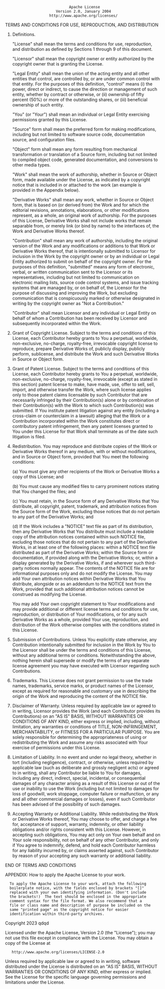                                  Apache License
                           Version 2.0, January 2004
                        http://www.apache.org/licenses/

TERMS AND CONDITIONS FOR USE, REPRODUCTION, AND DISTRIBUTION

1.  Definitions.

    "License" shall mean the terms and conditions for use, reproduction, and distribution as defined by Sections 1
    through 9 of this document.

    "Licensor" shall mean the copyright owner or entity authorized by the copyright owner that is granting the License.

    "Legal Entity" shall mean the union of the acting entity and all other entities that control, are controlled by, or
    are under common control with that entity. For the purposes of this definition, "control" means (i) the power,
    direct or indirect, to cause the direction or management of such entity, whether by contract or otherwise, or (ii)
    ownership of fifty percent (50%) or more of the outstanding shares, or (iii) beneficial ownership of such entity.

    "You" (or "Your") shall mean an individual or Legal Entity exercising permissions granted by this License.

    "Source" form shall mean the preferred form for making modifications, including but not limited to software source
    code, documentation source, and configuration files.

    "Object" form shall mean any form resulting from mechanical transformation or translation of a Source form,
    including but not limited to compiled object code, generated documentation, and conversions to other media types.

    "Work" shall mean the work of authorship, whether in Source or Object form, made available under the License, as
    indicated by a copyright notice that is included in or attached to the work (an example is provided in the Appendix
    below).

    "Derivative Works" shall mean any work, whether in Source or Object form, that is based on (or derived from) the
    Work and for which the editorial revisions, annotations, elaborations, or other modifications represent, as a whole,
    an original work of authorship. For the purposes of this License, Derivative Works shall not include works that
    remain separable from, or merely link (or bind by name) to the interfaces of, the Work and Derivative Works thereof.

    "Contribution" shall mean any work of authorship, including the original version of the Work and any modifications
    or additions to that Work or Derivative Works thereof, that is intentionally submitted to Licensor for inclusion in
    the Work by the copyright owner or by an individual or Legal Entity authorized to submit on behalf of the copyright
    owner. For the purposes of this definition, "submitted" means any form of electronic, verbal, or written
    communication sent to the Licensor or its representatives, including but not limited to communication on electronic
    mailing lists, source code control systems, and issue tracking systems that are managed by, or on behalf of, the
    Licensor for the purpose of discussing and improving the Work, but excluding communication that is conspicuously
    marked or otherwise designated in writing by the copyright owner as "Not a Contribution."

    "Contributor" shall mean Licensor and any individual or Legal Entity on behalf of whom a Contribution has been
    received by Licensor and subsequently incorporated within the Work.

2.  Grant of Copyright License. Subject to the terms and conditions of this License, each Contributor hereby grants to
    You a perpetual, worldwide, non-exclusive, no-charge, royalty-free, irrevocable copyright license to reproduce,
    prepare Derivative Works of, publicly display, publicly perform, sublicense, and distribute the Work and such
    Derivative Works in Source or Object form.

3.  Grant of Patent License. Subject to the terms and conditions of this License, each Contributor hereby grants to You
    a perpetual, worldwide, non-exclusive, no-charge, royalty-free, irrevocable (except as stated in this section)
    patent license to make, have made, use, offer to sell, sell, import, and otherwise transfer the Work, where such
    license applies only to those patent claims licensable by such Contributor that are necessarily infringed by their
    Contribution(s) alone or by combination of their Contribution(s) with the Work to which such Contribution(s) was
    submitted. If You institute patent litigation against any entity (including a cross-claim or counterclaim in a
    lawsuit) alleging that the Work or a Contribution incorporated within the Work constitutes direct or contributory
    patent infringement, then any patent licenses granted to You under this License for that Work shall terminate as of
    the date such litigation is filed.

4.  Redistribution. You may reproduce and distribute copies of the Work or Derivative Works thereof in any medium, with
    or without modifications, and in Source or Object form, provided that You meet the following conditions:

    (a) You must give any other recipients of the Work or Derivative Works a copy of this License; and

    (b) You must cause any modified files to carry prominent notices stating that You changed the files; and

    (c) You must retain, in the Source form of any Derivative Works that You distribute, all copyright, patent,
    trademark, and attribution notices from the Source form of the Work, excluding those notices that do not pertain to
    any part of the Derivative Works; and

    (d) If the Work includes a "NOTICE" text file as part of its distribution, then any Derivative Works that You
    distribute must include a readable copy of the attribution notices contained within such NOTICE file, excluding
    those notices that do not pertain to any part of the Derivative Works, in at least one of the following places:
    within a NOTICE text file distributed as part of the Derivative Works; within the Source form or documentation, if
    provided along with the Derivative Works; or, within a display generated by the Derivative Works, if and wherever
    such third-party notices normally appear. The contents of the NOTICE file are for informational purposes only and do
    not modify the License. You may add Your own attribution notices within Derivative Works that You distribute,
    alongside or as an addendum to the NOTICE text from the Work, provided that such additional attribution notices
    cannot be construed as modifying the License.

    You may add Your own copyright statement to Your modifications and may provide additional or different license terms
    and conditions for use, reproduction, or distribution of Your modifications, or for any such Derivative Works as a
    whole, provided Your use, reproduction, and distribution of the Work otherwise complies with the conditions stated
    in this License.

5.  Submission of Contributions. Unless You explicitly state otherwise, any Contribution intentionally submitted for
    inclusion in the Work by You to the Licensor shall be under the terms and conditions of this License, without any
    additional terms or conditions. Notwithstanding the above, nothing herein shall supersede or modify the terms of any
    separate license agreement you may have executed with Licensor regarding such Contributions.

6.  Trademarks. This License does not grant permission to use the trade names, trademarks, service marks, or product
    names of the Licensor, except as required for reasonable and customary use in describing the origin of the Work and
    reproducing the content of the NOTICE file.

7.  Disclaimer of Warranty. Unless required by applicable law or agreed to in writing, Licensor provides the Work (and
    each Contributor provides its Contributions) on an "AS IS" BASIS, WITHOUT WARRANTIES OR CONDITIONS OF ANY KIND,
    either express or implied, including, without limitation, any warranties or conditions of TITLE, NON-INFRINGEMENT,
    MERCHANTABILITY, or FITNESS FOR A PARTICULAR PURPOSE. You are solely responsible for determining the appropriateness
    of using or redistributing the Work and assume any risks associated with Your exercise of permissions under this
    License.

8.  Limitation of Liability. In no event and under no legal theory, whether in tort (including negligence), contract, or
    otherwise, unless required by applicable law (such as deliberate and grossly negligent acts) or agreed to in
    writing, shall any Contributor be liable to You for damages, including any direct, indirect, special, incidental, or
    consequential damages of any character arising as a result of this License or out of the use or inability to use the
    Work (including but not limited to damages for loss of goodwill, work stoppage, computer failure or malfunction, or
    any and all other commercial damages or losses), even if such Contributor has been advised of the possibility of
    such damages.

9.  Accepting Warranty or Additional Liability. While redistributing the Work or Derivative Works thereof, You may
    choose to offer, and charge a fee for, acceptance of support, warranty, indemnity, or other liability obligations
    and/or rights consistent with this License. However, in accepting such obligations, You may act only on Your own
    behalf and on Your sole responsibility, not on behalf of any other Contributor, and only if You agree to indemnify,
    defend, and hold each Contributor harmless for any liability incurred by, or claims asserted against, such
    Contributor by reason of your accepting any such warranty or additional liability.

END OF TERMS AND CONDITIONS

APPENDIX: How to apply the Apache License to your work.

      To apply the Apache License to your work, attach the following
      boilerplate notice, with the fields enclosed by brackets "[]"
      replaced with your own identifying information. (Don't include
      the brackets!)  The text should be enclosed in the appropriate
      comment syntax for the file format. We also recommend that a
      file or class name and description of purpose be included on the
      same "printed page" as the copyright notice for easier
      identification within third-party archives.

Copyright 2023 qdqd

Licensed under the Apache License, Version 2.0 (the "License"); you may not use this file except in compliance with the
License. You may obtain a copy of the License at

       http://www.apache.org/licenses/LICENSE-2.0

Unless required by applicable law or agreed to in writing, software distributed under the License is distributed on an
"AS IS" BASIS, WITHOUT WARRANTIES OR CONDITIONS OF ANY KIND, either express or implied. See the License for the specific
language governing permissions and limitations under the License.
